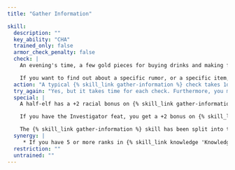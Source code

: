 ```yaml
---
title: "Gather Information"

skill:
  description: ""
  key_ability: "CHA"
  trained_only: false
  armor_check_penalty: false
  check: |
    An evening's time, a few gold pieces for buying drinks and making friends, and a DC 10 {% skill_link gather-information %} check get you a general idea of a city's major news items, assuming there are no obvious reasons why the information would be withheld. The higher your check result, the better the information.

    If you want to find out about a specific rumor, or a specific item, or obtain a map, or do something else along those lines, the DC for the check is 15 to 25, or even higher.
  action: "A typical {% skill_link gather-information %} check takes 1d4+1 hours."
  try_again: "Yes, but it takes time for each check. Furthermore, you may draw attention to yourself if you repeatedly pursue a certain type of information."
  special: |
    A half-elf has a +2 racial bonus on {% skill_link gather-information %} checks.

    If you have the Investigator feat, you get a +2 bonus on {% skill_link gather-information %} checks.

    The {% skill_link gather-information %} skill has been split into two skills for different methods of investigation. Read about the new <a href="{{ site.url }}/game-rules/skills-feats/skills/#research">_research_ skill</a> below.
  synergy: |
     * If you have 5 or more ranks in {% skill_link knowledge 'Knowledge (Local)' %}, you get a synergy bonus on {% skill_link gather-information %} checks.
  restriction: ""
  untrained: ""
---
```

